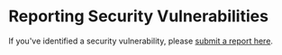 # Reporting Security Vulnerabilities

If you've identified a security vulnerability, please [submit a report here](https://forms.gle/RgtxUSLZjazN7Q7v8).
